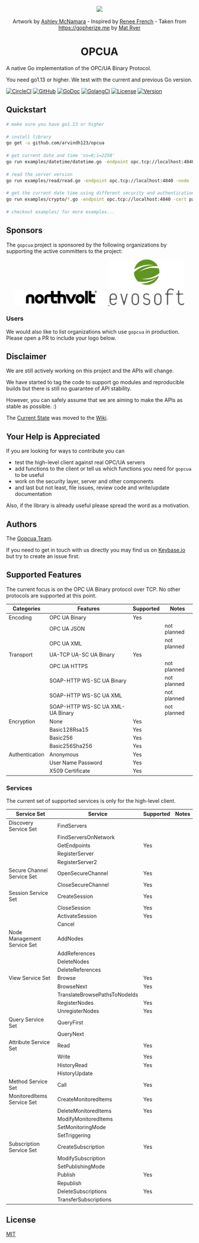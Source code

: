 <p align="center">
   <img width="50%" src="https://raw.githubusercontent.com/gopcua/opcua/master/gopher.png">
</p>

<p align="center">
  Artwork by <a href="https://twitter.com/ashleymcnamara">Ashley McNamara</a> -
  Inspired by <a href="http://reneefrench.blogspot.co.uk/">Renee French</a> -
  Taken from <a href="https://gopherize.me">https://gopherize.me</a> by <a href="https://twitter.com/matryer">Mat Ryer</a>
</p>

<h1 align="center">OPCUA</h1>

A native Go implementation of the OPC/UA Binary Protocol.

You need go1.13 or higher. We test with the current and previous Go version.

[![CircleCI](https://circleci.com/gh/gopcua/opcua.svg?style=shield)](https://circleci.com/gh/gopcua/opcua)
[![GitHub](https://github.com/arvindh123/opcua/workflows/gopuca/badge.svg)](https://github.com/arvindh123/opcua/actions)
[![GoDoc](https://godoc.org/github.com/arvindh123/opcua?status.svg)](https://godoc.org/github.com/arvindh123/opcua)
[![GolangCI](https://golangci.com/badges/github.com/arvindh123/opcua.svg)](https://golangci.com/r/github.com/arvindh123/opcua)
[![License](https://img.shields.io/github/license/mashape/apistatus.svg)](https://github.com/arvindh123/opcua/blob/master/LICENSE)
[![Version](https://img.shields.io/github/tag/gopcua/opcua.svg?color=blue&label=version)](https://github.com/arvindh123/opcua/releases)

## Quickstart

```sh
# make sure you have go1.13 or higher

# install library
go get -u github.com/arvindh123/opcua

# get current date and time 'ns=0;i=2258'
go run examples/datetime/datetime.go -endpoint opc.tcp://localhost:4840

# read the server version
go run examples/read/read.go -endpoint opc.tcp://localhost:4840 -node 'ns=0;i=2261'

# get the current date time using different security and authentication modes
go run examples/crypto/*.go -endpoint opc.tcp://localhost:4840 -cert path/to/cert.pem -key path/to/key.pem -sec-policy Basic256 -sec-mode SignAndEncrypt

# checkout examples/ for more examples...
```

## Sponsors

The `gopcua` project is sponsored by the following organizations by supporting the active committers to the project:

<p align="center">
  <a href="https://northvolt.com/">
    <img alt="Northvolt" width="50%" src="https://raw.githubusercontent.com/gopcua/opcua/master/logo/northvolt.png">
  </a>
  <a href="https://www.evosoft.com/">
    <img alt="evosoft" width="40%" src="https://raw.githubusercontent.com/gopcua/opcua/master/logo/evosoft.png">
  </a>
</p>

### Users

We would also like to list organizations which use `gopcua` in production. Please open a PR to include your logo below.

## Disclaimer

We are still actively working on this project and the APIs will change.

We have started to tag the code to support go modules and reproducible builds
but there is still no guarantee of API stability.

However, you can safely assume that we are aiming to make the APIs as
stable as possible. :)

The [Current State](https://github.com/arvindh123/opcua/wiki/Current-State) was moved
to the [Wiki](https://github.com/arvindh123/opcua/wiki).

## Your Help is Appreciated

If you are looking for ways to contribute you can

 * test the high-level client against real OPC/UA servers
 * add functions to the client or tell us which functions you need for `gopcua` to be useful
 * work on the security layer, server and other components
 * and last but not least, file issues, review code and write/update documentation

Also, if the library is already useful please spread the word as a motivation.

## Authors

The [Gopcua Team](https://github.com/arvindh123/opcua/graphs/contributors).

If you need to get in touch with us directly you may find us on [Keybase.io](https://keybase.io)
but try to create an issue first.

## Supported Features

The current focus is on the OPC UA Binary protocol over TCP. No other protocols are supported at this point.

| Categories     | Features                         | Supported | Notes |
|----------------|----------------------------------|-----------|-------|
| Encoding       | OPC UA Binary                    | Yes       |       |
|                | OPC UA JSON                      |           | not planned |
|                | OPC UA XML                       |           | not planned |
| Transport      | UA-TCP UA-SC UA Binary           | Yes       |       |
|                | OPC UA HTTPS                     |           | not planned |
|                | SOAP-HTTP WS-SC UA Binary        |           | not planned |
|                | SOAP-HTTP WS-SC UA XML           |           | not planned |
|                | SOAP-HTTP WS-SC UA XML-UA Binary |           | not planned |
| Encryption     | None                             | Yes       |       |
|                | Basic128Rsa15                    | Yes       |       |
|                | Basic256                         | Yes       |       |
|                | Basic256Sha256                   | Yes       |       |
| Authentication | Anonymous                        | Yes       |       |
|                | User Name Password               | Yes       |       |
|                | X509 Certificate                 | Yes       |       |

### Services

The current set of supported services is only for the high-level client.

| Service Set                 | Service                       | Supported | Notes        |
|-----------------------------|-------------------------------|-----------|--------------|
| Discovery Service Set       | FindServers                   |           |              |
|                             | FindServersOnNetwork          |           |              |
|                             | GetEndpoints                  | Yes       |              |
|                             | RegisterServer                |           |              |
|                             | RegisterServer2               |           |              |
| Secure Channel Service Set  | OpenSecureChannel             | Yes       |              |
|                             | CloseSecureChannel            | Yes       |              |
| Session Service Set         | CreateSession                 | Yes       |              |
|                             | CloseSession                  | Yes       |              |
|                             | ActivateSession               | Yes       |              |
|                             | Cancel                        |           |              |
| Node Management Service Set | AddNodes                      |           |              |
|                             | AddReferences                 |           |              |
|                             | DeleteNodes                   |           |              |
|                             | DeleteReferences              |           |              |
| View Service Set            | Browse                        | Yes       |              |
|                             | BrowseNext                    | Yes       |              |
|                             | TranslateBrowsePathsToNodeIds |           |              |
|                             | RegisterNodes                 | Yes       |              |
|                             | UnregisterNodes               | Yes       |              |
| Query Service Set           | QueryFirst                    |           |              |
|                             | QueryNext                     |           |              |
| Attribute Service Set       | Read                          | Yes       |              |
|                             | Write                         | Yes       |              |
|                             | HistoryRead                   | Yes       |              |
|                             | HistoryUpdate                 |           |              |
| Method Service Set          | Call                          | Yes       |              |
| MonitoredItems Service Set  | CreateMonitoredItems          | Yes       |              |
|                             | DeleteMonitoredItems          | Yes       |              |
|                             | ModifyMonitoredItems          |           |              |
|                             | SetMonitoringMode             |           |              |
|                             | SetTriggering                 |           |              |
| Subscription Service Set    | CreateSubscription            | Yes       |              |
|                             | ModifySubscription            |           |              |
|                             | SetPublishingMode             |           |              |
|                             | Publish                       | Yes       |              |
|                             | Republish                     |           |              |
|                             | DeleteSubscriptions           | Yes       |              |
|                             | TransferSubscriptions         |           |              |

## License

[MIT](https://github.com/arvindh123/opcua/blob/master/LICENSE)
